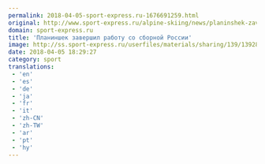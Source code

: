 ```yaml
---
permalink: 2018-04-05-sport-express.ru-1676691259.html
original: http://www.sport-express.ru/alpine-skiing/news/planinshek-zavershil-rabotu-so-sbornoy-rossii-1392828/
domain: sport-express.ru
title: 'Планиншек завершил работу со сборной России'
image: http://ss.sport-express.ru/userfiles/materials/sharing/139/1392828.jpg
date: 2018-04-05 18:29:27
category: sport
translations: 
 - 'en'
 - 'es'
 - 'de'
 - 'ja'
 - 'fr'
 - 'it'
 - 'zh-CN'
 - 'zh-TW'
 - 'ar'
 - 'pt'
 - 'hy'
---
```


